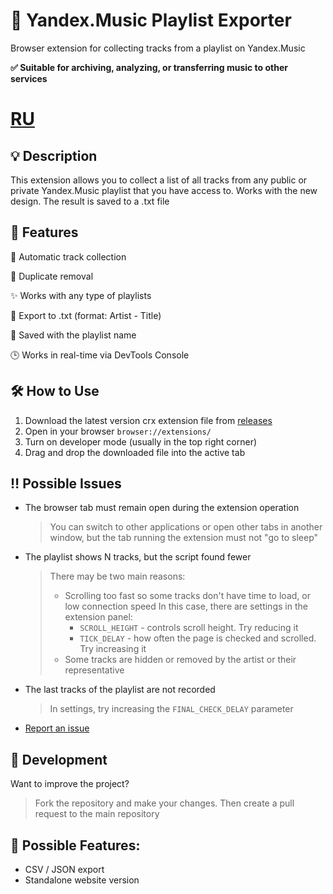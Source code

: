 # 🎵 Yandex.Music Playlist Exporter
Browser extension for collecting tracks from a playlist on Yandex.Music

**✅ Suitable for archiving, analyzing, or transferring music to other services**

# [RU](https://github.com/CyanV98/yandex-music-playlist-exporter/blob/main/README.md)
## 💡 Description
This extension allows you to collect a list of all tracks from any public or private Yandex.Music playlist that you have access to. Works with the new design. The result is saved to a .txt file

## 📌 Features
🔁 Automatic track collection

🚫 Duplicate removal

✨ Works with any type of playlists

📄 Export to .txt (format: Artist - Title)

📝 Saved with the playlist name

🕒 Works in real-time via DevTools Console

## 🛠 How to Use
1) Download the latest version crx extension file from [releases](https://github.com/CyanV98/yandex-music-playlist-exporter/releases/latest)
2) Open in your browser `browser://extensions/`
3) Turn on developer mode (usually in the top right corner)
4) Drag and drop the downloaded file into the active tab

## ‼️ Possible Issues
- The browser tab must remain open during the extension operation
  > You can switch to other applications or open other tabs in another window, but the tab running the extension must not "go to sleep"
- The playlist shows N tracks, but the script found fewer
    > There may be two main reasons:
    > - Scrolling too fast so some tracks don't have time to load, or low connection speed
    >   In this case, there are settings in the extension panel:
    >   - `SCROLL_HEIGHT` - controls scroll height. Try reducing it
    >   - `TICK_DELAY` - how often the page is checked and scrolled. Try increasing it
    > - Some tracks are hidden or removed by the artist or their representative
- The last tracks of the playlist are not recorded
    > In settings, try increasing the `FINAL_CHECK_DELAY` parameter
- [Report an issue](https://github.com/CyanV98/yandex-music-playlist-exporter/issues/new)

## 🧩 Development
Want to improve the project?
> Fork the repository and make your changes. Then create a pull request to the main repository

## 🚀 Possible Features:
- CSV / JSON export
- Standalone website version
